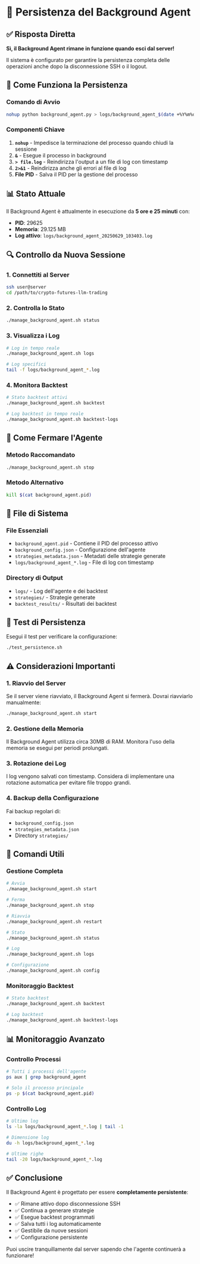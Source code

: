 # 🔄 Persistenza del Background Agent

## ✅ **Risposta Diretta**

**Sì, il Background Agent rimane in funzione quando esci dal server!**

Il sistema è configurato per garantire la persistenza completa delle operazioni anche dopo la disconnessione SSH o il logout.

## 🔧 **Come Funziona la Persistenza**

### **Comando di Avvio**
```bash
nohup python background_agent.py > logs/background_agent_$(date +%Y%m%d_%H%M%S).log 2>&1 &
```

### **Componenti Chiave**

1. **`nohup`** - Impedisce la terminazione del processo quando chiudi la sessione
2. **`&`** - Esegue il processo in background
3. **`> file.log`** - Reindirizza l'output a un file di log con timestamp
4. **`2>&1`** - Reindirizza anche gli errori al file di log
5. **File PID** - Salva il PID per la gestione del processo

## 📊 **Stato Attuale**

Il Background Agent è attualmente in esecuzione da **5 ore e 25 minuti** con:
- **PID**: 29625
- **Memoria**: 29.125 MB
- **Log attivo**: `logs/background_agent_20250629_103403.log`

## 🔍 **Controllo da Nuova Sessione**

### **1. Connettiti al Server**
```bash
ssh user@server
cd /path/to/crypto-futures-llm-trading
```

### **2. Controlla lo Stato**
```bash
./manage_background_agent.sh status
```

### **3. Visualizza i Log**
```bash
# Log in tempo reale
./manage_background_agent.sh logs

# Log specifici
tail -f logs/background_agent_*.log
```

### **4. Monitora Backtest**
```bash
# Stato backtest attivi
./manage_background_agent.sh backtest

# Log backtest in tempo reale
./manage_background_agent.sh backtest-logs
```

## 🛑 **Come Fermare l'Agente**

### **Metodo Raccomandato**
```bash
./manage_background_agent.sh stop
```

### **Metodo Alternativo**
```bash
kill $(cat background_agent.pid)
```

## 📝 **File di Sistema**

### **File Essenziali**
- `background_agent.pid` - Contiene il PID del processo attivo
- `background_config.json` - Configurazione dell'agente
- `strategies_metadata.json` - Metadati delle strategie generate
- `logs/background_agent_*.log` - File di log con timestamp

### **Directory di Output**
- `logs/` - Log dell'agente e dei backtest
- `strategies/` - Strategie generate
- `backtest_results/` - Risultati dei backtest

## 🧪 **Test di Persistenza**

Esegui il test per verificare la configurazione:
```bash
./test_persistence.sh
```

## ⚠️ **Considerazioni Importanti**

### **1. Riavvio del Server**
Se il server viene riavviato, il Background Agent si fermerà. Dovrai riavviarlo manualmente:
```bash
./manage_background_agent.sh start
```

### **2. Gestione della Memoria**
Il Background Agent utilizza circa 30MB di RAM. Monitora l'uso della memoria se esegui per periodi prolungati.

### **3. Rotazione dei Log**
I log vengono salvati con timestamp. Considera di implementare una rotazione automatica per evitare file troppo grandi.

### **4. Backup della Configurazione**
Fai backup regolari di:
- `background_config.json`
- `strategies_metadata.json`
- Directory `strategies/`

## 🔄 **Comandi Utili**

### **Gestione Completa**
```bash
# Avvia
./manage_background_agent.sh start

# Ferma
./manage_background_agent.sh stop

# Riavvia
./manage_background_agent.sh restart

# Stato
./manage_background_agent.sh status

# Log
./manage_background_agent.sh logs

# Configurazione
./manage_background_agent.sh config
```

### **Monitoraggio Backtest**
```bash
# Stato backtest
./manage_background_agent.sh backtest

# Log backtest
./manage_background_agent.sh backtest-logs
```

## 📊 **Monitoraggio Avanzato**

### **Controllo Processi**
```bash
# Tutti i processi dell'agente
ps aux | grep background_agent

# Solo il processo principale
ps -p $(cat background_agent.pid)
```

### **Controllo Log**
```bash
# Ultimo log
ls -la logs/background_agent_*.log | tail -1

# Dimensione log
du -h logs/background_agent_*.log

# Ultime righe
tail -20 logs/background_agent_*.log
```

## ✅ **Conclusione**

Il Background Agent è progettato per essere **completamente persistente**:

- ✅ Rimane attivo dopo disconnessione SSH
- ✅ Continua a generare strategie
- ✅ Esegue backtest programmati
- ✅ Salva tutti i log automaticamente
- ✅ Gestibile da nuove sessioni
- ✅ Configurazione persistente

Puoi uscire tranquillamente dal server sapendo che l'agente continuerà a funzionare! 